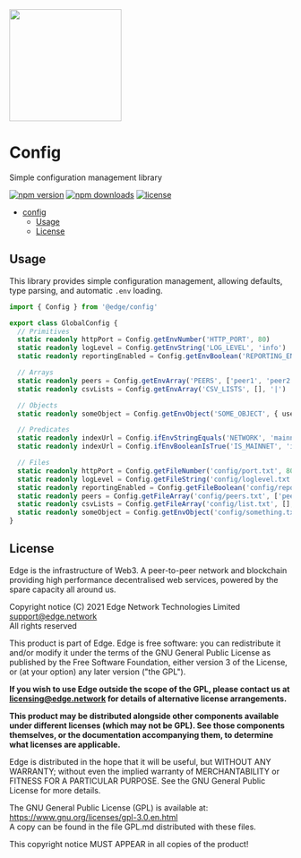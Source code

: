 <img src="https://cdn.edge.network/assets/img/edge-logo-green.svg" width="200">

# Config

Simple configuration management library

[![npm version](https://img.shields.io/npm/v/@edge/config)](https://www.npmjs.com/package/@edge/config) [![npm downloads](https://img.shields.io/npm/dt/@edge/config)](https://www.npmjs.com/package/@edge/config) [![license](https://img.shields.io/npm/l/@edge/config)](LICENSE.md)

- [config](#config)
  - [Usage](#usage)
  - [License](#license)

## Usage

This library provides simple configuration management, allowing defaults, type parsing, and automatic `.env` loading.

```typescript
import { Config } from '@edge/config'

export class GlobalConfig {
  // Primitives
  static readonly httpPort = Config.getEnvNumber('HTTP_PORT', 80)
  static readonly logLevel = Config.getEnvString('LOG_LEVEL', 'info')
  static readonly reportingEnabled = Config.getEnvBoolean('REPORTING_ENABLED', true)

  // Arrays
  static readonly peers = Config.getEnvArray('PEERS', ['peer1', 'peer2'])
  static readonly csvLists = Config.getEnvArray('CSV_LISTS', [], '|')

  // Objects
  static readonly someObject = Config.getEnvObject('SOME_OBJECT', { useful: true, reason: 'provides good utility' })

  // Predicates
  static readonly indexUrl = Config.ifEnvStringEquals('NETWORK', 'mainnet', 'index.xe.network', 'index.test.network')
  static readonly indexUrl = Config.ifEnvBooleanIsTrue('IS_MAINNET', 'index.xe.network', 'index.test.network')

  // Files
  static readonly httpPort = Config.getFileNumber('config/port.txt', 80)
  static readonly logLevel = Config.getFileString('config/loglevel.txt', 'info')
  static readonly reportingEnabled = Config.getFileBoolean('config/reporting.txt', true)
  static readonly peers = Config.getFileArray('config/peers.txt', ['peer1', 'peer2'])
  static readonly csvLists = Config.getFileArray('config/list.txt', [], '|')
  static readonly someObject = Config.getEnvObject('config/something.txt', { useful: true, reason: 'provides good utility' })
}
```

## License

Edge is the infrastructure of Web3. A peer-to-peer network and blockchain providing high performance decentralised web services, powered by the spare capacity all around us.

Copyright notice
(C) 2021 Edge Network Technologies Limited <support@edge.network><br />
All rights reserved

This product is part of Edge.
Edge is free software: you can redistribute it and/or modify it under the terms of the GNU General Public License as published by the Free Software Foundation, either version 3 of the License, or (at your option) any later version ("the GPL").

**If you wish to use Edge outside the scope of the GPL, please contact us at licensing@edge.network for details of alternative license arrangements.**

**This product may be distributed alongside other components available under different licenses (which may not be GPL). See those components themselves, or the documentation accompanying them, to determine what licenses are applicable.**

Edge is distributed in the hope that it will be useful, but WITHOUT ANY WARRANTY; without even the implied warranty of MERCHANTABILITY or FITNESS FOR A PARTICULAR PURPOSE. See the GNU General Public License for more details.

The GNU General Public License (GPL) is available at: https://www.gnu.org/licenses/gpl-3.0.en.html<br />
A copy can be found in the file GPL.md distributed with
these files.

This copyright notice MUST APPEAR in all copies of the product!
